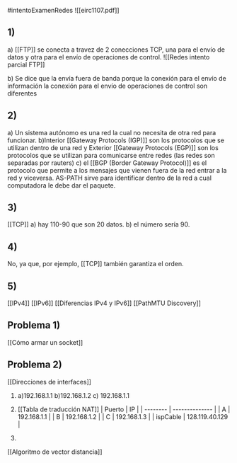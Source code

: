 #intentoExamenRedes
![[eirc1107.pdf]]
## 1) 
a) [[FTP]] se conecta a travez de 2 conecciones TCP, una para el envío de datos y otra para el envío de operaciones de control.
![[Redes intento parcial FTP]]


b) Se dice que la envía fuera de banda porque la conexión para el envío de información la conexión para el envío de operaciones de control son diferentes

## 2)
a) Un sistema autónomo es una red la cual no necesita de otra red para funcionar.
b)Interior [[Gateway Protocols (IGP)]] son los protocolos que se utilizan dentro de una red
y Exterior [[Gateway Protocols (EGP)]] son los protocolos que se utilizan para comunicarse entre redes
(las redes son separadas por rauters)
c) el [[BGP (Border Gateway Protocol)]] es el protocolo que permite a los mensajes que vienen fuera de la red entrar a la red y viceversa. 
AS-PATH  sirve para identificar dentro de la red a cual computadora le debe dar el paquete.

## 3)
[[TCP]]
a) hay 110-90 que son 20 datos.
b) el número sería 90.

## 4)
No, ya que, por ejemplo, [[TCP]] también garantiza el orden.

## 5)
[[IPv4]]
[[IPv6]]
[[Diferencias IPv4 y IPv6]]
[[PathMTU Discovery]]

## Problema 1)
[[Cómo armar un socket]]
## Problema 2)
[[Direcciones de interfaces]]
1) a)192.168.1.1 b)192.168.1.2  c) 192.168.1.1 
2)  [[Tabla de traducción NAT]]
| Puerto   | IP             |
| -------- | -------------- |
| A        | 192.168.1.1    |
| B        | 192.168.1.2    |
| C        | 192.168.1.3    |
| ispCable | 128.119.40.129 |

3)
[[Algoritmo de vector distancia]]
